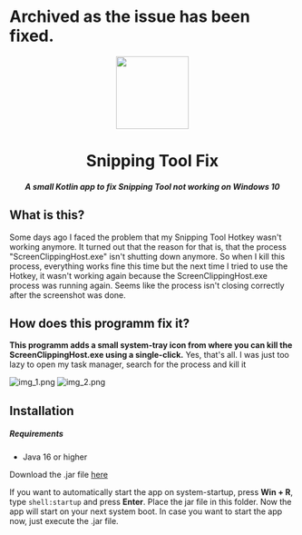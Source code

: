 # Archived as the issue has been fixed.

<p align="center">
    <img src="https://i.imgur.com/KxV3nxJ.png" width="128" height="128" style="align-content: center">
</p>
<h1 align="center">Snipping Tool Fix</h1>
<h5 align="center">A small Kotlin app to fix Snipping Tool not working on Windows 10</h5>

## What is this?

Some days ago I faced the problem that my Snipping Tool Hotkey wasn't working anymore. 
It turned out that the reason for that is, that the process "ScreenClippingHost.exe" isn't shutting down anymore.
So when I kill this process, everything works fine this time but the next time I tried to use the Hotkey, it wasn't working again because the 
ScreenClippingHost.exe process was running again. Seems like the process isn't closing correctly after the screenshot was done.


## How does this programm fix it?

**This programm adds a small system-tray icon from where you can kill the ScreenClippingHost.exe using a single-click.**
Yes, that's all. I was just too lazy to open my task manager, search for the process and kill it

![img_1.png](https://i.imgur.com/MxKps3N.png)
![img_2.png](https://i.imgur.com/Vj87vP9.png)

## Installation 

##### Requirements

* Java 16 or higher

Download the .jar file [here](https://github.com/mooziii/snipping-tool-fix/releases/download/1.0.0/snipping-tool-fix-1.0.0-all.jar)

If you want to automatically start the app on system-startup, press **Win + R**, type `shell:startup` and press **Enter**. Place the jar file in this folder.
Now the app will start on your next system boot. In case you want to start the app now, just execute the .jar file.
